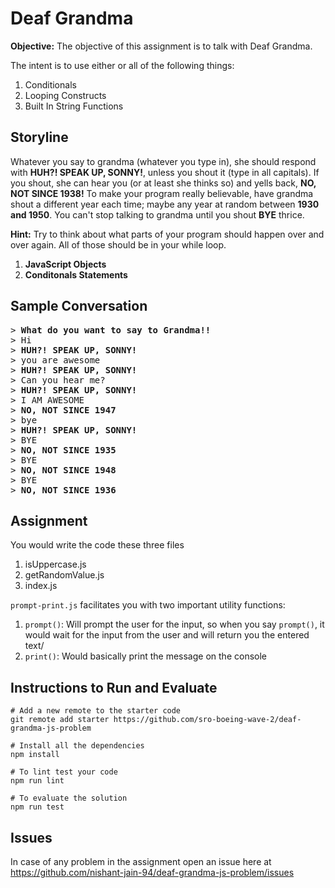 # Deaf Grandma

**Objective:** The objective of this assignment is to talk with Deaf Grandma.

The intent is to use either or all of the following things:

1. Conditionals
2. Looping Constructs
3. Built In String Functions

## Storyline

Whatever you say to grandma (whatever you type in), she should respond with  **HUH?!  SPEAK UP, SONNY!**, unless you shout it (type in all capitals). If you shout, she can hear you (or at least she thinks so) and yells back, **NO, NOT SINCE 1938!** To make your program really believable, have grandma shout a different year each time; maybe any year at random between **1930 and 1950**. You can't stop talking to grandma until you shout **BYE** thrice.

**Hint:** Try to think about what parts of your program should happen over and over again. All of those should be in your while loop.

1. **JavaScript Objects**
2. **Conditonals Statements**

## Sample Conversation

<pre>
> <b>What do you want to say to Grandma!!</b>
> Hi
> <b>HUH?! SPEAK UP, SONNY!</b>
> you are awesome
> <b>HUH?! SPEAK UP, SONNY!</b>
> Can you hear me?
> <b>HUH?! SPEAK UP, SONNY!</b>
> I AM AWESOME
> <b>NO, NOT SINCE 1947</b>
> bye
> <b>HUH?! SPEAK UP, SONNY!</b>
> BYE
> <b>NO, NOT SINCE 1935</b>
> BYE
> <b>NO, NOT SINCE 1948</b>
> BYE
> <b>NO, NOT SINCE 1936</b>
</pre>

## Assignment

You would write the code these three files
1. isUppercase.js
2. getRandomValue.js
3. index.js

`prompt-print.js` facilitates you with two important utility functions:

1. `prompt()`: Will prompt the user for the input, so when you say `prompt()`, it would wait for the input from the user and will return you the entered text/
2. `print()`: Would basically print the message on the console

## Instructions to Run and Evaluate

```
# Add a new remote to the starter code
git remote add starter https://github.com/sro-boeing-wave-2/deaf-grandma-js-problem

# Install all the dependencies
npm install

# To lint test your code
npm run lint

# To evaluate the solution
npm run test
```

## Issues

In case of any problem in the assignment open an issue here at https://github.com/nishant-jain-94/deaf-grandma-js-problem/issues
